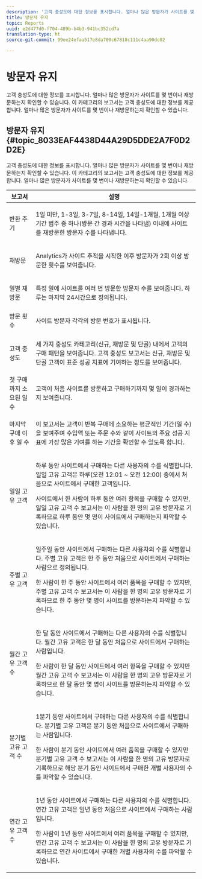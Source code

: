 ```yaml
---
description: '고객 충성도에 대한 정보를 표시합니다. 얼마나 많은 방문자가 사이트를 몇 번이나 재방문하는지 확인할 수 있습니다. 이 카테고리의 보고서는 고객 충성도에 대한 정보를 제공합니다. 얼마나 많은 방문자가 사이트를 몇 번이나 재방문하는지 확인할 수 있습니다. '
title: 방문자 유지
topic: Reports
uuid: e2d477d0-f704-489b-b4b3-941bc352cd7a
translation-type: ht
source-git-commit: 99ee24efaa517e8da700c67818c111c4aa90dc02

---
```



# 방문자 유지

고객 충성도에 대한 정보를 표시합니다. 얼마나 많은 방문자가 사이트를 몇 번이나 재방문하는지 확인할 수 있습니다. 이 카테고리의 보고서는 고객 충성도에 대한 정보를 제공합니다. 얼마나 많은 방문자가 사이트를 몇 번이나 재방문하는지 확인할 수 있습니다. 

## 방문자 유지 {#topic_8033EAF4438D44A29D5DDE2A7F0D2D2E}

고객 충성도에 대한 정보를 표시합니다. 얼마나 많은 방문자가 사이트를 몇 번이나 재방문하는지 확인할 수 있습니다. 이 카테고리의 보고서는 고객 충성도에 대한 정보를 제공합니다. 얼마나 많은 방문자가 사이트를 몇 번이나 재방문하는지 확인할 수 있습니다. 

<table id="table_486948EB47664B90BDF9915314B572B0"> 
 <thead> 
  <tr> 
   <th colname="col1" class="entry"> 보고서 </th> 
   <th colname="col2" class="entry"> 설명 </th> 
  </tr> 
 </thead>
 <tbody> 
  <tr> 
   <td colname="col1"> 반환 주기 </td> 
   <td colname="col2"> <p>1일 미만, 1-3일, 3-7일, 8-14일, 14일-1개월, 1개월 이상 기간 범주 중 하나(방문 간 경과 시간을 나타냄) 이내에 사이트를 재방문한 방문자 수를 나타냅니다. </p> </td> 
  </tr> 
  <tr> 
   <td colname="col1"> 재방문 </td> 
   <td colname="col2"> <p>Analytics가 사이트 추적을 시작한 이후 방문자가 2회 이상 방문한 횟수를 보여줍니다. </p> </td> 
  </tr> 
  <tr> 
   <td colname="col1"> 일별 재방문 </td> 
   <td colname="col2"> <p>특정 일에 사이트를 여러 번 방문한 방문자 수를 보여줍니다. 하루는 마지막 24시간으로 정의됩니다. </p> </td> 
  </tr> 
  <tr> 
   <td colname="col1"> 방문 횟수 </td> 
   <td colname="col2"> <p>사이트 방문자 각각의 방문 번호가 표시됩니다. </p> </td> 
  </tr> 
  <tr> 
   <td colname="col1"> 고객 충성도 </td> 
   <td colname="col2"> <p>세 가지 충성도 카테고리(신규, 재방문 및 단골) 내에서 고객의 구매 패턴을 보여줍니다. <span class="wintitle">고객 충성도</span> 보고서는 신규, 재방문 및 단골 고객이 표준 성공 지표에 기여하는 정도를 보여줍니다. </p> </td> 
  </tr> 
  <tr> 
   <td colname="col1"> 첫 구매까지 소요된 일 수 </td> 
   <td colname="col2"> <p>고객이 처음 사이트를 방문하고 구매하기까지 몇 일이 경과하는지 보여줍니다. </p> </td> 
  </tr> 
  <tr> 
   <td colname="col1"> 마지막 구매 이후 일 수 </td> 
   <td colname="col2"> <p>이 보고서는 고객이 반복 구매에 소요하는 평균적인 기간(일 수)을 보여주며 수입액 또는 주문 수와 같이 사이트의 주요 성공 지표에 가장 많은 기여를 하는 기간을 확인할 수 있도록 합니다. </p> </td> 
  </tr> 
  <tr> 
   <td colname="col1"> 일일 고유 고객 </td> 
   <td colname="col2"> <p>하루 동안 사이트에서 구매하는 다른 사용자의 수를 식별합니다. 일일 고유 고객은 하루(오전 12:01 ~ 오전 12:00) 중에서 처음으로 사이트에서 구매한 고객입니다. </p> <p>사이트에서 한 사람이 하루 동안 여러 항목을 구매할 수 있지만, <span class="wintitle">일일 고유 고객 수</span> 보고서는 이 사람을 한 명의 고유 방문자로 기록하므로 하루 동안 몇 명이 사이트에서 구매하는지 파악할 수 있습니다. </p> </td> 
  </tr> 
  <tr> 
   <td colname="col1"> 주별 고유 고객 </td> 
   <td colname="col2"> <p>일주일 동안 사이트에서 구매하는 다른 사용자의 수를 식별합니다. 주별 고유 고객은 한 주 동안 처음으로 사이트에서 구매하는 사람으로 정의됩니다. </p> <p>한 사람이 한 주 동안 사이트에서 여러 품목을 구매할 수 있지만, <span class="wintitle">주별 고유 고객 수</span> 보고서는 이 사람을 한 명의 고유 방문자로 기록하므로 한 주 동안 몇 명이 사이트를 방문하는지 파악할 수 있습니다. </p> </td> 
  </tr> 
  <tr> 
   <td colname="col1"> 월간 고유 고객 수 </td> 
   <td colname="col2"> <p>한 달 동안 사이트에서 구매하는 다른 사용자의 수를 식별합니다. 월간 고유 고객은 한 달 동안 처음으로 사이트에서 구매하는 사람입니다. </p> <p>한 사람이 한 달 동안 사이트에서 여러 항목을 구매할 수 있지만 <span class="wintitle">월간 고유 고객 수</span> 보고서는 이 사람을 한 명의 고유 방문자로 기록하므로 한 달 동안 몇 명이 사이트를 방문하는지 파악할 수 있습니다. </p> </td> 
  </tr> 
  <tr> 
   <td colname="col1"> 분기별 고유 고객 수 </td> 
   <td colname="col2"> <p>1분기 동안 사이트에서 구매하는 다른 사용자의 수를 식별합니다. 분기별 고유 고객은 분기 동안 처음으로 사이트에서 구매하는 사람입니다. </p> <p>한 사람이 분기 동안 사이트에서 여러 품목을 구매할 수 있지만 <span class="wintitle">분기별 고유 고객 수</span> 보고서는 이 사람을 한 명의 고유 방문자로 기록하므로 해당 분기 동안 사이트에서 구매한 개별 사용자의 수를 파악할 수 있습니다. </p> </td> 
  </tr> 
  <tr> 
   <td colname="col1"> 연간 고유 고객 수 </td> 
   <td colname="col2"> <p>1년 동안 사이트에서 구매하는 다른 사용자의 수를 식별합니다. 연간 고유 고객은 일년 동안 처음으로 사이트에서 구매하는 사람입니다. </p> <p>한 사람이 1년 동안 사이트에서 여러 품목을 구매할 수 있지만, <span class="wintitle">연간 고유 고객 수</span> 보고서는 이 사람을 한 명의 고유 방문자로 기록하므로 연간 사이트에서 구매한 개별 사용자의 수를 파악할 수 있습니다. </p> </td> 
  </tr> 
 </tbody> 
</table>

